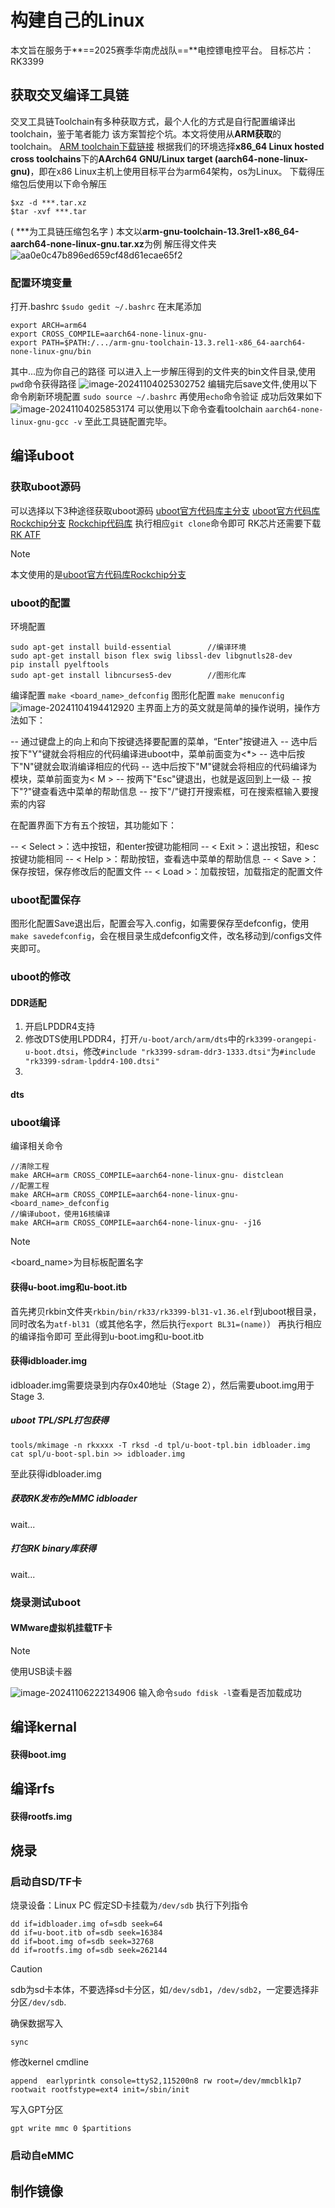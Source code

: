 # 构建自己的Linux
本文旨在服务于**==2025赛季华南虎战队==**电控镖电控平台。
目标芯片：RK3399
## 获取交叉编译工具链
交叉工具链Toolchain有多种获取方式，最个人化的方式是自行配置编译出toolchain，鉴于笔者能力
该方案暂挖个坑。本文将使用从**ARM获取**的toolchain。
[ARM toolchain下载链接](https://developer.arm.com/Tools%20and%20Software/GNU%20Toolchain#Technical-Specifications)
根据我们的环境选择**x86_64 Linux hosted cross toolchains**下的**AArch64 GNU/Linux target (aarch64-none-linux-gnu)**，即在x86 Linux主机上使用目标平台为arm64架构，os为Linux。
下载得压缩包后使用以下命令解压
```shell
$xz -d ***.tar.xz
$tar -xvf ***.tar
```
( \*\*\*为工具链压缩包名字 )
本文以**arm-gnu-toolchain-13.3rel1-x86_64-aarch64-none-linux-gnu.tar.xz**为例
解压得文件夹
![aa0e0c47b896ed659cf48d61ecae65f2](构建自己的Linux.assets/aa0e0c47b896ed659cf48d61ecae65f2-1730659772801-2.png)

### 配置环境变量
打开.bashrc
`$sudo gedit ~/.bashrc`
在末尾添加
```
export ARCH=arm64
export CROSS_COMPILE=aarch64-none-linux-gnu-
export PATH=$PATH:/.../arm-gnu-toolchain-13.3.rel1-x86_64-aarch64-none-linux-gnu/bin
```
其中...应为你自己的路径
可以进入上一步解压得到的文件夹的bin文件目录,使用`pwd`命令获得路径
![image-20241104025302752](构建自己的Linux.assets/image-20241104025302752-1730659985517-4.png)
编辑完后save文件,使用以下命令刷新环境配置
`sudo source ~/.bashrc`
再使用`echo`命令验证
成功后效果如下
![image-20241104025853174](构建自己的Linux.assets/image-20241104025853174.png)
可以使用以下命令查看toolchain
`aarch64-none-linux-gnu-gcc -v`
至此工具链配置完毕。
## 编译uboot
### 获取uboot源码
可以选择以下3种途径获取uboot源码
[uboot官方代码库主分支](https://gitlab.denx.de/u-boot/u-boot.git)
[uboot官方代码库Rockchip分支](https://gitlab.denx.de/u-boot/custodians/u-boot-rockchip.git)
[Rockchip代码库](https://github.com/rockchip-linux/u-boot.git)
执行相应`git clone`命令即可
RK芯片还需要下载
[RK ATF](https://github.com/rockchip-linux/rkbin)

> [!NOTE]
>
> 本文使用的是[uboot官方代码库Rockchip分支](https://gitlab.denx.de/u-boot/custodians/u-boot-rockchip.git)

### uboot的配置
环境配置
```
sudo apt-get install build-essential		//编译环境
sudo apt-get install bison flex swig libssl-dev libgnutls28-dev
pip install pyelftools
sudo apt-get install libncurses5-dev		//图形化库
```
编译配置
`make <board_name>_defconfig`
图形化配置
`make menuconfig`
![image-20241104194412920](构建自己的Linux.assets/image-20241104194412920-1730720654280-1.png)
主界面上方的英文就是简单的操作说明，操作方法如下：

-- 通过键盘上的向上和向下按键选择要配置的菜单，“Enter"按键进入
-- 选中后按下"Y"键就会将相应的代码编译进uboot中，菜单前面变为<*>
-- 选中后按下"N"键就会取消编译相应的代码
-- 选中后按下"M"键就会将相应的代码编译为模块，菜单前面变为< M >
-- 按两下"Esc"键退出，也就是返回到上一级
-- 按下"?"键查看选中菜单的帮助信息
-- 按下"/"键打开搜索框，可在搜索框输入要搜索的内容

在配置界面下方有五个按钮，其功能如下：

-- < Select >：选中按钮，和enter按键功能相同
-- < Exit >：退出按钮，和esc按键功能相同
-- < Help >：帮助按钮，查看选中菜单的帮助信息
-- < Save >：保存按钮，保存修改后的配置文件
-- < Load >：加载按钮，加载指定的配置文件

### uboot配置保存
图形化配置Save退出后，配置会写入.config，如需要保存至defconfig，使用`make savedefconfig`，会在根目录生成defconfig文件，改名移动到/configs文件夹即可。

### uboot的修改
#### DDR适配

1. 开启LPDDR4支持
2. 修改DTS使用LPDDR4，打开`/u-boot/arch/arm/dts`中的`rk3399-orangepi-u-boot.dtsi`，修改`#include "rk3399-sdram-ddr3-1333.dtsi"`为`#include "rk3399-sdram-lpddr4-100.dtsi"`
3. 

#### dts

### uboot编译
编译相关命令
```
//清除工程
make ARCH=arm CROSS_COMPILE=aarch64-none-linux-gnu- distclean
//配置工程
make ARCH=arm CROSS_COMPILE=aarch64-none-linux-gnu- <board_name>_defconfig
//编译uboot，使用16核编译
make ARCH=arm CROSS_COMPILE=aarch64-none-linux-gnu- -j16
```
> [!NOTE]
>
> <board_name>为目标板配置名字

#### 获得u-boot.img和u-boot.itb

首先拷贝rkbin文件夹`rkbin/bin/rk33/rk3399-bl31-v1.36.elf`到uboot根目录，同时改名为`atf-bl31`（或其他名字，然后执行`export BL31=(name)`）
再执行相应的编译指令即可
至此得到u-boot.img和u-boot.itb

#### 获得idbloader.img
idbloader.img需要烧录到内存0x40地址（Stage 2），然后需要uboot.img用于Stage 3.
##### uboot TPL/SPL打包获得
```
tools/mkimage -n rkxxxx -T rksd -d tpl/u-boot-tpl.bin idbloader.img
cat spl/u-boot-spl.bin >> idbloader.img
```
至此获得idbloader.img

##### 获取RK发布的eMMC idbloader
wait...
##### 打包RK binary库获得
wait...
### 烧录测试uboot
#### WMware虚拟机挂载TF卡

> [!NOTE]
>
> 使用USB读卡器

![image-20241106222134906](构建自己的Linux.assets/image-20241106222134906-1730902896999-1.png)
输入命令`sudo fdisk -l`查看是否加载成功

## 编译kernal
#### 获得boot.img

## 编译rfs
#### 获得rootfs.img

## 烧录
### 启动自SD/TF卡
烧录设备：Linux PC
假定SD卡挂载为`/dev/sdb`
执行下列指令

```shell
dd if=idbloader.img of=sdb seek=64
dd if=u-boot.itb of=sdb seek=16384
dd if=boot.img of=sdb seek=32768
dd if=rootfs.img of=sdb seek=262144
```
> [!CAUTION]
>
> sdb为sd卡本体，不要选择sd卡分区，如`/dev/sdb1`，`/dev/sdb2`，一定要选择非分区`/dev/sdb`.

确保数据写入

```
sync
```
修改kernel cmdline
```
append  earlyprintk console=ttyS2,115200n8 rw root=/dev/mmcblk1p7 rootwait rootfstype=ext4 init=/sbin/init
```
写入GPT分区
```
gpt write mmc 0 $partitions
```

### 启动自eMMC


## 制作镜像